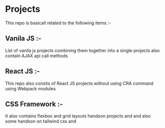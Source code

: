 # Projects

This repo is basicall related to the following items :-
## Vanila JS :-
 List of vanila js projects combining them together into a single projects also contain AJAX api call methods
 ## React JS :- 
 This repo also consits of React JS projects without using
 CRA command using Webpack modules 
 ## CSS Framework :-
 It also contains flexbox and grid layouts handson projects and
 and also some handson on tailwind css and




